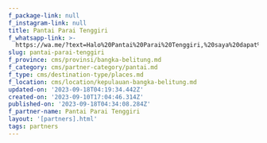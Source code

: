 ```yaml
---
f_package-link: null
f_instagram-link: null
title: Pantai Parai Tenggiri
f_whatsapp-link: >-
  https://wa.me/?text=Halo%20Pantai%20Parai%20Tenggiri,%20saya%20dapat%20info%20dari%20@loocale.id%20dan%20punya%20pertanyaan
slug: pantai-parai-tenggiri
f_province: cms/provinsi/bangka-belitung.md
f_category: cms/partner-category/pantai.md
f_type: cms/destination-type/places.md
f_location: cms/location/kepulauan-bangka-belitung.md
updated-on: '2023-09-18T04:19:34.442Z'
created-on: '2023-09-10T17:04:46.314Z'
published-on: '2023-09-18T04:34:08.284Z'
f_partner-name: Pantai Parai Tenggiri
layout: '[partners].html'
tags: partners
---
```



